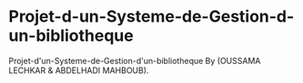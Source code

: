 # Projet-d-un-Systeme-de-Gestion-d-un-bibliotheque
Projet-d'un-Systeme-de-Gestion-d'un-bibliotheque By (OUSSAMA LECHKAR &amp; ABDELHADI MAHBOUB).
